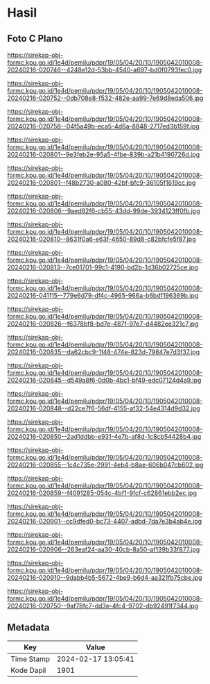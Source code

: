 # Hasil

## Foto C Plano

https://sirekap-obj-formc.kpu.go.id/1e4d/pemilu/pdpr/19/05/04/20/10/1905042010008-20240216-020746--4248e12d-53bb-4540-a697-bd0f0793fec0.jpg

https://sirekap-obj-formc.kpu.go.id/1e4d/pemilu/pdpr/19/05/04/20/10/1905042010008-20240216-020752--0db708e8-f532-482e-aa99-7e69d8eda506.jpg

https://sirekap-obj-formc.kpu.go.id/1e4d/pemilu/pdpr/19/05/04/20/10/1905042010008-20240216-020758--04f5a49b-eca5-4d6a-8848-2717ed3b159f.jpg

https://sirekap-obj-formc.kpu.go.id/1e4d/pemilu/pdpr/19/05/04/20/10/1905042010008-20240216-020801--9e3feb2e-95a5-4fbe-839b-a21b4190726d.jpg

https://sirekap-obj-formc.kpu.go.id/1e4d/pemilu/pdpr/19/05/04/20/10/1905042010008-20240216-020801--f48b2730-a080-42bf-bfc9-36105f1619cc.jpg

https://sirekap-obj-formc.kpu.go.id/1e4d/pemilu/pdpr/19/05/04/20/10/1905042010008-20240216-020806--9aed82f6-cb55-43dd-99de-3934123ff0fb.jpg

https://sirekap-obj-formc.kpu.go.id/1e4d/pemilu/pdpr/19/05/04/20/10/1905042010008-20240216-020810--8631f0a6-e63f-4650-89d8-c82bfcfe5f87.jpg

https://sirekap-obj-formc.kpu.go.id/1e4d/pemilu/pdpr/19/05/04/20/10/1905042010008-20240216-020813--7ce01701-99c1-4190-bd2b-1d36b02725ce.jpg

https://sirekap-obj-formc.kpu.go.id/1e4d/pemilu/pdpr/19/05/04/20/10/1905042010008-20240216-041115--779e6d79-df4c-4965-966a-b6bdf196369b.jpg

https://sirekap-obj-formc.kpu.go.id/1e4d/pemilu/pdpr/19/05/04/20/10/1905042010008-20240216-020826--f6378bf8-bd7e-487f-97e7-d4482ee321c7.jpg

https://sirekap-obj-formc.kpu.go.id/1e4d/pemilu/pdpr/19/05/04/20/10/1905042010008-20240216-020835--da62cbc9-1f48-474e-823d-79847e7d3f37.jpg

https://sirekap-obj-formc.kpu.go.id/1e4d/pemilu/pdpr/19/05/04/20/10/1905042010008-20240216-020845--d549a8f6-0d0b-4bc1-bf49-edc07124d4a9.jpg

https://sirekap-obj-formc.kpu.go.id/1e4d/pemilu/pdpr/19/05/04/20/10/1905042010008-20240216-020848--d22ce7f6-56df-4155-af32-54e4314d9d32.jpg

https://sirekap-obj-formc.kpu.go.id/1e4d/pemilu/pdpr/19/05/04/20/10/1905042010008-20240216-020850--2ad1ddbb-e931-4e7b-af8d-1c8cb54428b4.jpg

https://sirekap-obj-formc.kpu.go.id/1e4d/pemilu/pdpr/19/05/04/20/10/1905042010008-20240216-020855--1c4c735e-2991-4eb4-b8ae-606b047cb602.jpg

https://sirekap-obj-formc.kpu.go.id/1e4d/pemilu/pdpr/19/05/04/20/10/1905042010008-20240216-020859--f4091285-054c-4bf1-9fcf-c62861ebb2ec.jpg

https://sirekap-obj-formc.kpu.go.id/1e4d/pemilu/pdpr/19/05/04/20/10/1905042010008-20240216-020901--cc9dfed0-bc73-4407-adbd-7da7e3b4ab4e.jpg

https://sirekap-obj-formc.kpu.go.id/1e4d/pemilu/pdpr/19/05/04/20/10/1905042010008-20240216-020906--263eaf24-aa30-40cb-8a50-af139b33f877.jpg

https://sirekap-obj-formc.kpu.go.id/1e4d/pemilu/pdpr/19/05/04/20/10/1905042010008-20240216-020910--9dabb4b5-5672-4be9-b6d4-aa321fb75cbe.jpg

https://sirekap-obj-formc.kpu.go.id/1e4d/pemilu/pdpr/19/05/04/20/10/1905042010008-20240216-020750--9af78fc7-dd3e-4fc4-9702-db92491f7344.jpg


## Metadata

| Key        | Value               |
| ---------- | ------------------- |
| Time Stamp | 2024-02-17 13:05:41 |
| Kode Dapil | 1901                |



